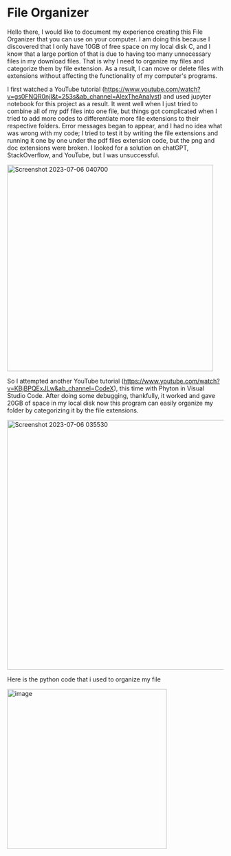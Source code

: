 # File Organizer
Hello there, I would like to document my experience creating this File Organizer that you can use on your computer. I am doing this because I discovered that I only have 10GB of free space on my local disk C, and I know that a large portion of that is due to having too many unnecessary files in my download files. That is why I need to organize my files and categorize them by file extension. As a result, I can move or delete files with extensions without affecting the functionality of my computer's programs.

I first watched a YouTube tutorial (https://www.youtube.com/watch?v=gs0FNQR0njI&t=253s&ab_channel=AlexTheAnalyst) and used jupyter notebook for this project as a result. It went well when I just tried to combine all of my pdf files into one file, but things got complicated when I tried to add more codes to differentiate more file extensions to their respective folders. Error messages began to appear, and I had no idea what was wrong with my code; I tried to test it by writing the file extensions and running it one by one under the pdf files extension code, but the png and doc extensions were broken. I looked for a solution on chatGPT, StackOverflow, and YouTube, but I was unsuccessful.

<img width="479" alt="Screenshot 2023-07-06 040700" src="https://github.com/ggovert/FileOrganizer/assets/111510965/b1fc5446-19ae-4cff-9554-b50a5a17910f">



So I attempted another YouTube tutorial (https://www.youtube.com/watch?v=KBjBPQExJLw&ab_channel=CodeX), this time with Phyton in Visual Studio Code. After doing some debugging, thankfully, it worked and gave 20GB of space in my local disk  now this program can easily organize my folder by categorizing it by the file extensions.

<img width="579" alt="Screenshot 2023-07-06 035530" src="https://github.com/ggovert/FileOrganizer/assets/111510965/59e922c2-74e9-4591-b6e0-1c3af3eefe22">

Here is the python code that i used to organize my file

<img width="371" alt="image" src="https://github.com/ggovert/FileOrganizer/assets/111510965/1de7a308-2f4d-413f-b5d4-00e13f2d30ab">



